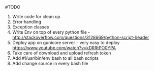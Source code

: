 #TODO
1. Write code for clean up
2. Error handling
3. Exception classes
4. Write Env on top of every python file - http://stackoverflow.com/questions/3128669/python-script-header
6. Deploy app on gunicore server - very easy to deploy https://www.youtube.com/watch?v=kDRRtPO0YPA
7. Take care of download and upload refresh token
9. Add #!/usr/bin/env bash to all bash scripts
10. Add change source in every bash file



